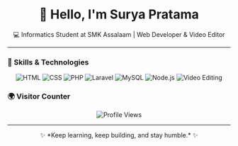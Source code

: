 <h1 align="center">👋 Hello, I'm Surya Pratama</h1>
<p align="center">💻 Informatics Student at SMK Assalaam | Web Developer & Video Editor</p>

---

### 🧠 Skills & Technologies

<p align="center">
  <img src="https://img.shields.io/badge/HTML-orange?logo=html5&logoColor=white" alt="HTML" />
  <img src="https://img.shields.io/badge/CSS-blue?logo=css3&logoColor=white" alt="CSS" />
  <img src="https://img.shields.io/badge/PHP-777BB4?logo=php&logoColor=white" alt="PHP" />
  <img src="https://img.shields.io/badge/Laravel-FF2D20?logo=laravel&logoColor=white" alt="Laravel" />
  <img src="https://img.shields.io/badge/MySQL-00758F?logo=mysql&logoColor=white" alt="MySQL" />
  <img src="https://img.shields.io/badge/Node.js-339933?logo=node.js&logoColor=white" alt="Node.js" />
  <img src="https://img.shields.io/badge/Video%20Editing-999999?logo=adobe-premiere-pro&logoColor=white" alt="Video Editing" />
</p>


### 🌍 Visitor Counter

<p align="center">
  <img src="https://komarev.com/ghpvc/?username=UpidDuo&label=Profile%20views&color=0e75b6&style=flat" alt="Profile Views" />
</p>

---

<p align="center">
  ✨ *Keep learning, keep building, and stay humble.* ✨
</p>
